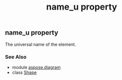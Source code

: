 ﻿---
title: name_u property
second_title: Aspose.Diagram for Python via .NET API References
description: 
type: docs
weight: 770
url: /python-net/aspose.diagram/shape/name_u/
is_root: false
---

## name_u property


The universal name of the element.

### See Also
* module [aspose.diagram](../../)
* class [Shape](/diagram/python-net/aspose.diagram/shape)
